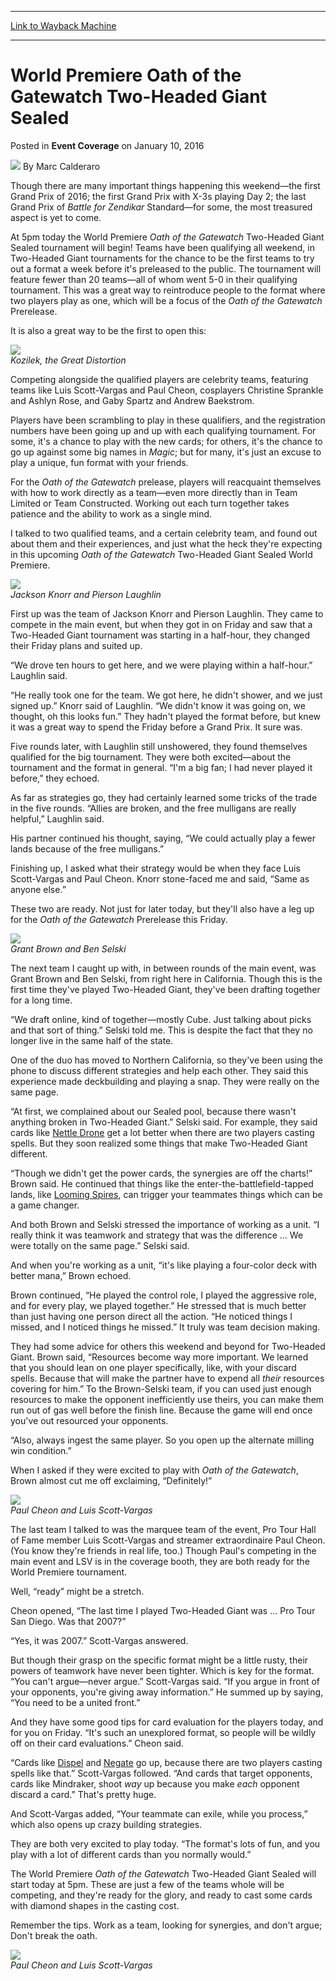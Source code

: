 
---
[Link to Wayback Machine](https://web.archive.org/web/20160112202859/http://magic.wizards.com/en/events/coverage/gpoak16/world-premiere-ootg-2hg-sealed-2016-01-10)

[_metadata_:author]:- "Marc Calderaro"
[_metadata_:description]:- "Though there are many important things happening this weekend—the first Grand Prix of 2016; the first Grand Prix with X-3s playing Day 2; the last Grand Prix of Battle for Zendikar Standard—for some, the most treasured aspect is yet to come."
[_metadata_:generator]:- "Drupal 7 (http://drupal.org)"
[_metadata_:node]:- "964851"
[_metadata_:publish_date]:- "2016-01-10"
[_metadata_:source]:- "div-main-content"
[_metadata_:title]:- "World Premiere Oath of the Gatewatch Two-Headed Giant Sealed"
[_metadata_:wayback_capture_timestamp]:- "2016-01-12 20:28:59"
[_metadata_:wayback_raw_url]:- "https://web.archive.org/web/20160112202859id_/http://magic.wizards.com/en/events/coverage/gpoak16/world-premiere-ootg-2hg-sealed-2016-01-10"
[_metadata_:wayback_url]:- "http://magic.wizards.com/en/events/coverage/gpoak16/world-premiere-ootg-2hg-sealed-2016-01-10"
---


World Premiere Oath of the Gatewatch Two-Headed Giant Sealed
============================================================



 Posted in **Event Coverage**
 on January 10, 2016 






![](https://media.magic.wizards.com/styles/auth_small/public/images/person/calderaro.jpg)
By Marc Calderaro











Though there are many important things happening this weekend—the first Grand Prix of 2016; the first Grand Prix with X-3s playing Day 2; the last Grand Prix of *Battle for Zendikar* Standard—for some, the most treasured aspect is yet to come.


At 5pm today the World Premiere *Oath of the Gatewatch* Two-Headed Giant Sealed tournament will begin! Teams have been qualifying all weekend, in Two-Headed Giant tournaments for the chance to be the first teams to try out a format a week before it's preleased to the public. The tournament will feature fewer than 20 teams—all of whom went 5-0 in their qualifying tournament. This was a great way to reintroduce people to the format where two players play as one, which will be a focus of the *Oath of the Gatewatch* Prerelease.


It is also a great way to be the first to open this:


![](https://media.wizards.com/2015/ogw_239nCi30ks3/en_8RX7iG06cB.png)  
*Kozilek, the Great Distortion*


Competing alongside the qualified players are celebrity teams, featuring teams like Luis Scott-Vargas and Paul Cheon, cosplayers Christine Sprankle and Ashlyn Rose, and Gaby Spartz and Andrew Baekstrom.


Players have been scrambling to play in these qualifiers, and the registration numbers have been going up and up with each qualifying tournament. For some, it's a chance to play with the new cards; for others, it's the chance to go up against some big names in *Magic*; but for many, it's just an excuse to play a unique, fun format with your friends.


For the *Oath of the Gatewatch* prelease, players will reacquaint themselves with how to work directly as a team—even more directly than in Team Limited or Team Constructed. Working out each turn together takes patience and the ability to work as a single mind.


I talked to two qualified teams, and a certain celebrity team, and found out about them and their experiences, and just what the heck they're expecting in this upcoming *Oath of the Gatewatch* Two-Headed Giant Sealed World Premiere.


![](https://media.wizards.com/2016/events/gpoak16/gpoak16_2hg_laughlin-knorr.jpg)  
*Jackson Knorr and Pierson Laughlin*


First up was the team of Jackson Knorr and Pierson Laughlin. They came to compete in the main event, but when they got in on Friday and saw that a Two-Headed Giant tournament was starting in a half-hour, they changed their Friday plans and suited up.


“We drove ten hours to get here, and we were playing within a half-hour.” Laughlin said.


“He really took one for the team. We got here, he didn't shower, and we just signed up.” Knorr said of Laughlin. “We didn't know it was going on, we thought, oh this looks fun.” They hadn't played the format before, but knew it was a great way to spend the Friday before a Grand Prix. It sure was.


Five rounds later, with Laughlin still unshowered, they found themselves qualified for the big tournament. They were both excited—about the tournament and the format in general. “I'm a big fan; I had never played it before,” they echoed.


As far as strategies go, they had certainly learned some tricks of the trade in the five rounds. “Allies are broken, and the free mulligans are really helpful,” Laughlin said.


His partner continued his thought, saying, “We could actually play a fewer lands because of the free mulligans.”


Finishing up, I asked what their strategy would be when they face Luis Scott-Vargas and Paul Cheon. Knorr stone-faced me and said, “Same as anyone else.”


These two are ready. Not just for later today, but they'll also have a leg up for the *Oath of the Gatewatch* Prerelease this Friday.


![](https://media.wizards.com/2016/events/gpoak16/gpoak16_2hg_brown-selski.jpg)  
*Grant Brown and Ben Selski*


The next team I caught up with, in between rounds of the main event, was Grant Brown and Ben Selski, from right here in California. Though this is the first time they've played Two-Headed Giant, they've been drafting together for a long time.


“We draft online, kind of together—mostly Cube. Just talking about picks and that sort of thing.” Selski told me. This is despite the fact that they no longer live in the same half of the state.


One of the duo has moved to Northern California, so they've been using the phone to discuss different strategies and help each other. They said this experience made deckbuilding and playing a snap. They were really on the same page.


“At first, we complained about our Sealed pool, because there wasn't anything broken in Two-Headed Giant.” Selski said. For example, they said cards like [Nettle Drone](http://gatherer.wizards.com/Pages/Card/Details.aspx?name=Nettle+Drone) get a lot better when there are two players casting spells. But they soon realized some things that make Two-Headed Giant different.


“Though we didn't get the power cards, the synergies are off the charts!” Brown said. He continued that things like the enter-the-battlefield-tapped lands, like [Looming Spires](http://gatherer.wizards.com/Pages/Card/Details.aspx?name=Looming+Spires), can trigger your teammates things which can be a game changer.


And both Brown and Selski stressed the importance of working as a unit. “I really think it was teamwork and strategy that was the difference ... We were totally on the same page.” Selski said.


And when you're working as a unit, “it's like playing a four-color deck with better mana,” Brown echoed.


Brown continued, “He played the control role, I played the aggressive role, and for every play, we played together.” He stressed that is much better than just having one person direct all the action. “He noticed things I missed, and I noticed things he missed.” It truly was team decision making.


They had some advice for others this weekend and beyond for Two-Headed Giant. Brown said, “Resources become way more important. We learned that you should lean on one player specifically, like, with your discard spells. Because that will make the partner have to expend all *their* resources covering for him.” To the Brown-Selski team, if you can used just enough resources to make the opponent inefficiently use theirs, you can make them run out of gas well before the finish line. Because the game will end once you've out resourced your opponents.


“Also, always ingest the same player. So you open up the alternate milling win condition.”


When I asked if they were excited to play with *Oath of the Gatewatch*, Brown almost cut me off exclaiming, “Definitely!”


![](https://media.wizards.com/2016/events/gpoak16/gpoak16_2hg_cheon-lsv-1.jpg)  
*Paul Cheon and Luis Scott-Vargas*


The last team I talked to was the marquee team of the event, Pro Tour Hall of Fame member Luis Scott-Vargas and streamer extraordinaire Paul Cheon. (You know they're friends in real life, too.) Though Paul's competing in the main event and LSV is in the coverage booth, they are both ready for the World Premiere tournament.


Well, “ready” might be a stretch.


Cheon opened, “The last time I played Two-Headed Giant was ... Pro Tour San Diego. Was that 2007?”


“Yes, it was 2007.” Scott-Vargas answered.


But though their grasp on the specific format might be a little rusty, their powers of teamwork have never been tighter. Which is key for the format. “You can't argue—never argue.” Scott-Vargas said. “If you argue in front of your opponents, you're giving away information.” He summed up by saying, “You need to be a united front.”


And they have some good tips for card evaluation for the players today, and for you on Friday. “It's such an unexplored format, so people will be wildly off on their card evaluations.” Cheon said.


“Cards like [Dispel](http://gatherer.wizards.com/Pages/Card/Details.aspx?name=Dispel) and [Negate](http://gatherer.wizards.com/Pages/Card/Details.aspx?name=Negate) go up, because there are two players casting spells like that.” Scott-Vargas followed. “And cards that target opponents, cards like Mindraker, shoot *way* up because you make *each* opponent discard a card.” That's pretty huge.


And Scott-Vargas added, “Your teammate can exile, while you process,” which also opens up crazy building strategies.


They are both very excited to play today. “The format's lots of fun, and you play with a lot of different cards than you normally would.”


The World Premiere *Oath of the Gatewatch* Two-Headed Giant Sealed will start today at 5pm. These are just a few of the teams whole will be competing, and they're ready for the glory, and ready to cast some cards with diamond shapes in the casting cost.


Remember the tips. Work as a team, looking for synergies, and don't argue; Don't break the oath.


![](https://media.wizards.com/2016/events/gpoak16/gpoak16_2hg_cheon-lsv-2.jpg)  
*Paul Cheon and Luis Scott-Vargas*







